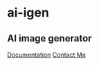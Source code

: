 # ai-igen

##  AI image generator

[Documentation](./README.md)
[Contact Me](mailto:152109007c@gmail.com)
